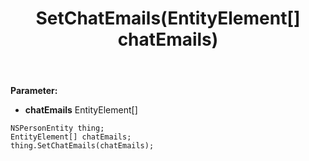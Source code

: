 ﻿---
uid: crmscript_ref_NSPersonEntity_SetChatEmails
title: SetChatEmails(EntityElement[] chatEmails)
intellisense: NSPersonEntity.SetChatEmails
keywords: NSPersonEntity, GetChatEmails
so.topic: reference
---



**Parameter:** 
 - **chatEmails** EntityElement[]

```crmscript
NSPersonEntity thing;
EntityElement[] chatEmails;
thing.SetChatEmails(chatEmails);
```

